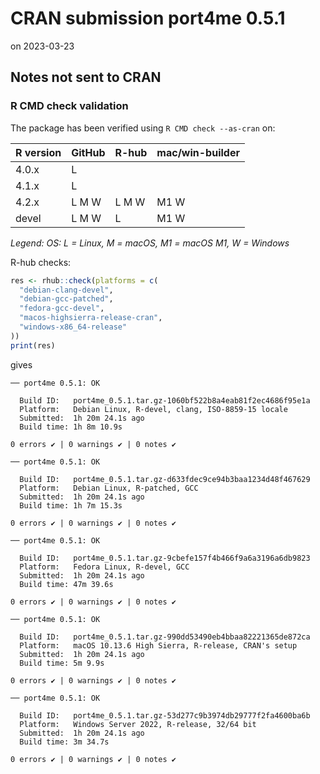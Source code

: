 # CRAN submission port4me 0.5.1

on 2023-03-23


## Notes not sent to CRAN

### R CMD check validation

The package has been verified using `R CMD check --as-cran` on:

| R version | GitHub | R-hub  | mac/win-builder |
| --------- | ------ | ------ | --------------- |
| 4.0.x     | L      |        |                 |
| 4.1.x     | L      |        |                 |
| 4.2.x     | L M W  | L M W  | M1 W            |
| devel     | L M W  | L      | M1 W            |

*Legend: OS: L = Linux, M = macOS, M1 = macOS M1, W = Windows*


R-hub checks:

```r
res <- rhub::check(platforms = c(
  "debian-clang-devel", 
  "debian-gcc-patched", 
  "fedora-gcc-devel",
  "macos-highsierra-release-cran",
  "windows-x86_64-release"
))
print(res)
```

gives

```
── port4me 0.5.1: OK

  Build ID:   port4me_0.5.1.tar.gz-1060bf522b8a4eab81f2ec4686f95e1a
  Platform:   Debian Linux, R-devel, clang, ISO-8859-15 locale
  Submitted:  1h 20m 24.1s ago
  Build time: 1h 8m 10.9s

0 errors ✔ | 0 warnings ✔ | 0 notes ✔

── port4me 0.5.1: OK

  Build ID:   port4me_0.5.1.tar.gz-d633fdec9ce94b3baa1234d48f467629
  Platform:   Debian Linux, R-patched, GCC
  Submitted:  1h 20m 24.1s ago
  Build time: 1h 7m 15.3s

0 errors ✔ | 0 warnings ✔ | 0 notes ✔

── port4me 0.5.1: OK

  Build ID:   port4me_0.5.1.tar.gz-9cbefe157f4b466f9a6a3196a6db9823
  Platform:   Fedora Linux, R-devel, GCC
  Submitted:  1h 20m 24.1s ago
  Build time: 47m 39.6s

0 errors ✔ | 0 warnings ✔ | 0 notes ✔

── port4me 0.5.1: OK

  Build ID:   port4me_0.5.1.tar.gz-990dd53490eb4bbaa82221365de872ca
  Platform:   macOS 10.13.6 High Sierra, R-release, CRAN's setup
  Submitted:  1h 20m 24.1s ago
  Build time: 5m 9.9s

0 errors ✔ | 0 warnings ✔ | 0 notes ✔

── port4me 0.5.1: OK

  Build ID:   port4me_0.5.1.tar.gz-53d277c9b3974db29777f2fa4600ba6b
  Platform:   Windows Server 2022, R-release, 32/64 bit
  Submitted:  1h 20m 24.1s ago
  Build time: 3m 34.7s

0 errors ✔ | 0 warnings ✔ | 0 notes ✔
```
